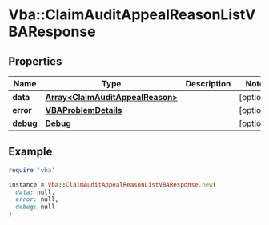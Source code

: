 # Vba::ClaimAuditAppealReasonListVBAResponse

## Properties

| Name | Type | Description | Notes |
| ---- | ---- | ----------- | ----- |
| **data** | [**Array&lt;ClaimAuditAppealReason&gt;**](ClaimAuditAppealReason.md) |  | [optional] |
| **error** | [**VBAProblemDetails**](VBAProblemDetails.md) |  | [optional] |
| **debug** | [**Debug**](Debug.md) |  | [optional] |

## Example

```ruby
require 'vba'

instance = Vba::ClaimAuditAppealReasonListVBAResponse.new(
  data: null,
  error: null,
  debug: null
)
```

